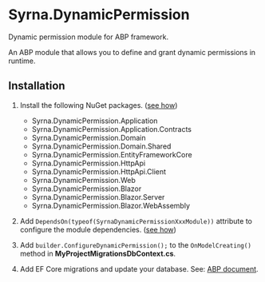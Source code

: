 # Syrna.DynamicPermission
Dynamic permission module for ABP framework.

An ABP module that allows you to define and grant dynamic permissions in runtime.

## Installation

1. Install the following NuGet packages. ([see how](https://github.com/SyrnaAbp/SyrnaAbpGuide/blob/master/docs/How-To.md#add-nuget-packages))

    * Syrna.DynamicPermission.Application
    * Syrna.DynamicPermission.Application.Contracts
    * Syrna.DynamicPermission.Domain
    * Syrna.DynamicPermission.Domain.Shared
    * Syrna.DynamicPermission.EntityFrameworkCore
    * Syrna.DynamicPermission.HttpApi
    * Syrna.DynamicPermission.HttpApi.Client
    * Syrna.DynamicPermission.Web
    * Syrna.DynamicPermission.Blazor
    * Syrna.DynamicPermission.Blazor.Server
    * Syrna.DynamicPermission.Blazor.WebAssembly

1. Add `DependsOn(typeof(SyrnaDynamicPermissionXxxModule))` attribute to configure the module dependencies. ([see how](https://github.com/SyrnaAbp/SyrnaAbpGuide/blob/master/docs/How-To.md#add-module-dependencies))

1. Add `builder.ConfigureDynamicPermission();` to the `OnModelCreating()` method in **MyProjectMigrationsDbContext.cs**.

1. Add EF Core migrations and update your database. See: [ABP document](https://docs.abp.io/en/abp/latest/Tutorials/Part-1?UI=MVC&DB=EF#add-database-migration).




